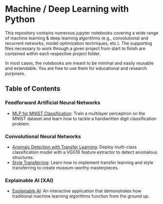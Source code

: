 # Machine / Deep Learning with Python

This repository contains numerous jupyter notebooks covering a wide range of machine learning & deep learning algorithms (e.g., convolutional and recurrent networks, model optimization techniques, etc.). The supporting files necessary to work through a given project from start to finish are contained within each respective project folder.

In most cases, the notebooks are meant to be minimal and easily reusable and extendable. You are free to use them for educational and research purposes.

## Table of Contents

### Feedforward Artificial Neural Networks

* [MLP for MNIST Classification](https://github.com/nikolaosJP/Data-Science-Projects/tree/main/Exploring%20MNIST%20Dataset%20with%20MLPs): Train a multilayer perceptron on the MNIST dataset and learn how to tackle a handwritten digit classification problem.

### Convolutional Neural Networks

* [Anomaly Detection with Transfer Learning](https://github.com/nikolaosJP/Data-Science-Projects/tree/main/MVTec%20Anomaly%20Detection): Deploy multi-class classification model with a VGG16 feature extractor to detect anomalous structures.
* [Style Transferring](https://github.com/nikolaosJP/Data-Science-Projects/tree/main/Introduction%20to%20style%20transferring): Learn how to implement transfer learning and style transferring to create museum-worthy masterpieces.

### Explainable AI (XAI)
* [Explainable AI](https://github.com/nikolaosJP/Data-Science-Projects/tree/main/Explainable%20AI%20(XAI)): An interactive application that demonstrates how traditional machine learning algorithms function from the ground up.
